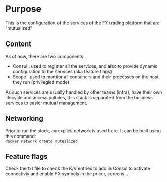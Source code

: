 # Purpose

This is the configuration of the services of the FX trading platform that are "mutualized"

## Content
As of now, there are two components:  
* Consul : used to register all the services, and also to provide dynamic configuration to the services (aka feature flags)  
* Scope : used to monitor all containers and their processes on the host they run (privilegied mode)  

As such services are usually handled by other teams (infra), have their own lifecycle and access policies, this stack is separated from the business services to easier mutual management. 

## Networking  
Prior to run the stack, an explicit network is used here. It can be built using this command:  
```docker network create mutualized```

## Feature flags  
Check the txt file to check the K/V entries to add in Consul to activate connectiviy and enable FX symbols in the pricer, screens...

